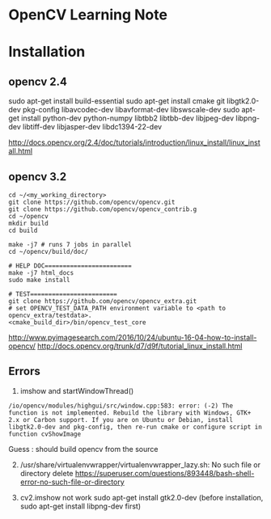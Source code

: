 OpenCV Learning Note
=====================


# Installation
## opencv 2.4
sudo apt-get install build-essential
sudo apt-get install cmake git libgtk2.0-dev pkg-config libavcodec-dev libavformat-dev libswscale-dev
sudo apt-get install python-dev python-numpy libtbb2 libtbb-dev libjpeg-dev libpng-dev libtiff-dev libjasper-dev libdc1394-22-dev

<http://docs.opencv.org/2.4/doc/tutorials/introduction/linux_install/linux_install.html>

## opencv 3.2
```
cd ~/<my_working_directory>
git clone https://github.com/opencv/opencv.git
git clone https://github.com/opencv/opencv_contrib.g
cd ~/opencv
mkdir build
cd build

make -j7 # runs 7 jobs in parallel
cd ~/opencv/build/doc/

# HELP DOC========================
make -j7 html_docs
sudo make install

# TEST========================
git clone https://github.com/opencv/opencv_extra.git
# set OPENCV_TEST_DATA_PATH environment variable to <path to opencv_extra/testdata>.
<cmake_build_dir>/bin/opencv_test_core
```

<http://www.pyimagesearch.com/2016/10/24/ubuntu-16-04-how-to-install-opencv/>
<http://docs.opencv.org/trunk/d7/d9f/tutorial_linux_install.html>



## Errors
1. imshow and startWindowThread()
```
/io/opencv/modules/highgui/src/window.cpp:583: error: (-2) The function is not implemented. Rebuild the library with Windows, GTK+ 2.x or Carbon support. If you are on Ubuntu or Debian, install libgtk2.0-dev and pkg-config, then re-run cmake or configure script in function cvShowImage
```
Guess : should build opencv from the source

2. /usr/share/virtualenvwrapper/virtualenvwrapper_lazy.sh: No such file or directory
delete
<https://superuser.com/questions/893448/bash-shell-error-no-such-file-or-directory>

3. cv2.imshow not work
sudo apt-get install gtk2.0-dev (before installation, sudo apt-get install libpng-dev first)

